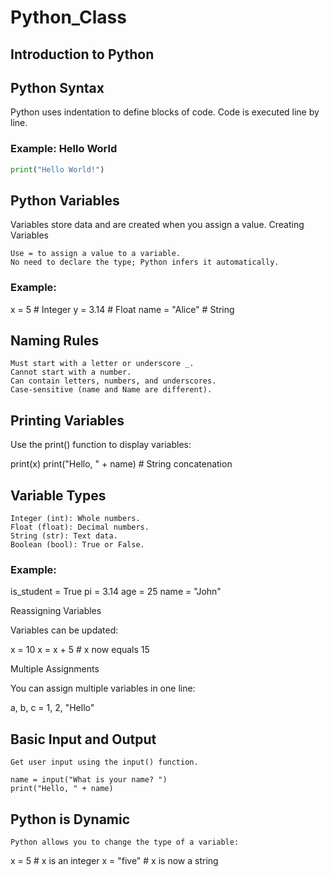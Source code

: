 # Python_Class
## Introduction to Python



## Python Syntax

Python uses indentation to define blocks of code.
Code is executed line by line.

### Example: Hello World

```python
print("Hello World!")
```

## Python Variables

Variables store data and are created when you assign a value.
Creating Variables

    Use = to assign a value to a variable.
    No need to declare the type; Python infers it automatically.

### Example:

x = 5          # Integer
y = 3.14       # Float
name = "Alice" # String

## Naming Rules

    Must start with a letter or underscore _.
    Cannot start with a number.
    Can contain letters, numbers, and underscores.
    Case-sensitive (name and Name are different).

## Printing Variables

Use the print() function to display variables:

print(x)
print("Hello, " + name)  # String concatenation

## Variable Types

    Integer (int): Whole numbers.
    Float (float): Decimal numbers.
    String (str): Text data.
    Boolean (bool): True or False.

### Example:

is_student = True
pi = 3.14
age = 25
name = "John"

Reassigning Variables

Variables can be updated:

x = 10
x = x + 5  # x now equals 15

Multiple Assignments

You can assign multiple variables in one line:

a, b, c = 1, 2, "Hello"

## Basic Input and Output

    Get user input using the input() function.

    name = input("What is your name? ")
    print("Hello, " + name)

## Python is Dynamic

    Python allows you to change the type of a variable:

x = 5       # x is an integer
x = "five"  # x is now a string